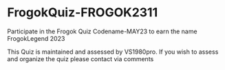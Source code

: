 # FrogokQuiz-FROGOK2311
Participate in the Frogok Quiz Codename-MAY23 to earn the name FrogokLegend 2023

This Quiz is maintained and assessed by VS1980pro. If you wish to assess and organize the quiz please contact via comments

